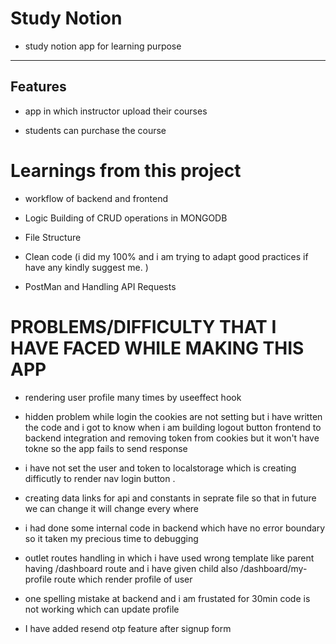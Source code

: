 # Study Notion
- study notion app for learning purpose
---
## Features
* app in which instructor upload their courses 

* students can purchase the course 

# Learnings from this project 

* workflow of backend and frontend 

* Logic Building of CRUD operations in MONGODB 

* File Structure 

* Clean code (i did my 100% and i am trying to adapt good practices if have any kindly suggest me. )

* PostMan and Handling API Requests



# PROBLEMS/DIFFICULTY THAT I HAVE FACED WHILE MAKING THIS APP 

* rendering user profile many times by useeffect hook
* hidden problem while login the cookies are not setting but i have written the code and i got to know when i am building logout button frontend to backend integration and removing token from cookies but it won't have tokne so the app fails to send response 
* i have not set the user and token to localstorage which is creating difficutly to render nav login button .
* creating data links for api and constants in seprate file so that in future we can change it will change every where

* i had done some internal code in backend which have no error boundary so it taken my precious time to debugging
* outlet routes handling in which  i have used wrong template like parent having /dashboard  route and i have given child also /dashboard/my-profile route which render profile of user 

* one spelling mistake at backend and i am frustated for 30min code is not working which can update profile 


* I have added resend otp feature after signup form
